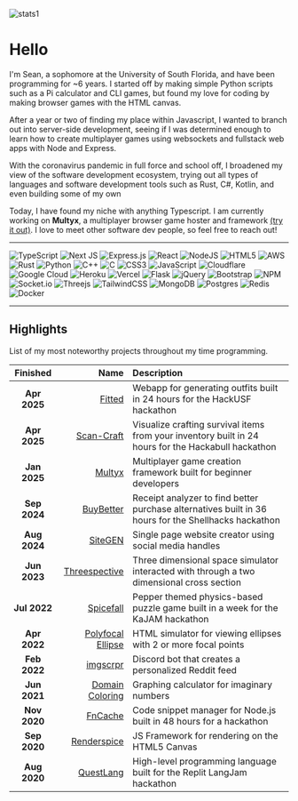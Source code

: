 ![stats1](https://github-profile-summary-cards.vercel.app/api/cards/profile-details?username=seanlnge&theme=tokyonight)

# Hello

I'm Sean, a sophomore at the University of South Florida, and have been programming for ~6 years. I started off by making simple Python scripts such as a Pi calculator and CLI games, but found my love for coding by making browser games with the HTML canvas.

After a year or two of finding my place within Javascript, I wanted to branch out into server-side development, seeing if I was determined enough to learn how to create multiplayer games using websockets and fullstack web apps with Node and Express.

With the coronavirus pandemic in full force and school off, I broadened my view of the software development ecosystem, trying out all types of languages and software development tools such as Rust, C#, Kotlin, and even building some of my own

Today, I have found my niche with anything Typescript. I am currently working on **Multyx**, a multiplayer browser game hoster and framework [(try it out)](https://www.npmjs.com/package/multyx). I love to meet other software dev people, so feel free to reach out!

***

![TypeScript](https://img.shields.io/badge/Typescript-%23007ACC.svg?style=flat&logo=typescript&logoColor=white) ![Next JS](https://img.shields.io/badge/Next-black?style=flat&logo=next.js&logoColor=white) ![Express.js](https://img.shields.io/badge/Express.js-%23404d59.svg?style=flat&logo=express&logoColor=%2361DAFB) ![React](https://img.shields.io/badge/React-%2320232a.svg?style=flat&logo=react&logoColor=%2361DAFB) ![NodeJS](https://img.shields.io/badge/Node.js-6DA55F?style=flat&logo=node.js&logoColor=white) ![HTML5](https://img.shields.io/badge/HTML5-%23E34F26.svg?style=flat&logo=html5&logoColor=white) ![AWS](https://img.shields.io/badge/AWS-%23FF9900.svg?style=flat&logo=cloudways&logoColor=white) ![Rust](https://img.shields.io/badge/Rust-%23000000.svg?style=flat&logo=rust&logoColor=white) ![Python](https://img.shields.io/badge/Python-3670A0?style=flat&logo=python&logoColor=ffdd54) ![C++](https://img.shields.io/badge/C++-%2300599C.svg?style=flat&logo=c%2B%2B&logoColor=white) ![C](https://img.shields.io/badge/C-%2300599C.svg?style=flat&logo=c&logoColor=white) ![CSS3](https://img.shields.io/badge/CSS3-%231572B6.svg?style=flat&logo=css&logoColor=white) ![JavaScript](https://img.shields.io/badge/Javascript-%23323330.svg?style=flat&logo=Javascript&logoColor=%23F7DF1E) ![Cloudflare](https://img.shields.io/badge/Cloudflare-F38020?style=flat&logo=Cloudflare&logoColor=white) ![Google Cloud](https://img.shields.io/badge/Google%20Cloud-%234285F4.svg?style=flat&logo=google-cloud&logoColor=white) ![Heroku](https://img.shields.io/badge/Heroku-%23430098.svg?style=flat&logo=heroku&logoColor=white) ![Vercel](https://img.shields.io/badge/Vercel-%23000000.svg?style=flat&logo=vercel&logoColor=white) ![Flask](https://img.shields.io/badge/Flask-%23000.svg?style=flat&logo=flask&logoColor=white) ![jQuery](https://img.shields.io/badge/jQuery-%230769AD.svg?style=flat&logo=jquery&logoColor=white) ![Bootstrap](https://img.shields.io/badge/Bootstrap-%23563D7C.svg?style=flat&logo=bootstrap&logoColor=white) ![NPM](https://img.shields.io/badge/NPM-%23000000.svg?style=flat&logo=npm&logoColor=white) ![Socket.io](https://img.shields.io/badge/Socket.io-black?style=flat&logo=socket.io&badgeColor=010101) ![Threejs](https://img.shields.io/badge/ThreeJS-black?style=flat&logo=three.js&logoColor=white) ![TailwindCSS](https://img.shields.io/badge/TailwindCSS-%2338B2AC.svg?style=flat&logo=tailwind-css&logoColor=white) ![MongoDB](https://img.shields.io/badge/MongoDB-%234ea94b.svg?style=flat&logo=mongodb&logoColor=white) ![Postgres](https://img.shields.io/badge/Postgres-%23316192.svg?style=flat&logo=Postgresql&logoColor=white) ![Redis](https://img.shields.io/badge/Redis-%23DD0031.svg?style=flat&logo=redis&logoColor=white) ![Docker](https://img.shields.io/badge/Docker-%230db7ed.svg?style=flat&logo=Docker&logoColor=white)

***

## Highlights

List of my most noteworthy projects throughout my time programming.

| Finished | Name | Description |
| :---: | ---: | :--- |
| **Apr 2025** | [Fitted](https://devpost.com/software/fitted-miwbzc) | Webapp for generating outfits built in 24 hours for the HackUSF hackathon |
| **Apr 2025** | [Scan-Craft](https://devpost.com/software/asdf-56o8ej) | Visualize crafting survival items from your inventory built in 24 hours for the Hackabull hackathon |
| **Jan 2025** | [Multyx](https://github.com/seanlnge/multyx) | Multiplayer game creation framework built for beginner developers |
| **Sep 2024** | [BuyBetter](https://github.com/seanlnge/buybetter) | Receipt analyzer to find better purchase alternatives built in 36 hours for the Shellhacks hackathon |
| **Aug 2024** | [SiteGEN](https://github.com/seanlnge/sitegen) | Single page website creator using social media handles |
| **Jun 2023** | [Threespective](https://replit.com/@seanlnge/Threespective) | Three dimensional space simulator interacted with through a two dimensional cross section |
| **Jul 2022** | [Spicefall](https://spicefall.replit.app/) | Pepper themed physics-based puzzle game built in a week for the KaJAM hackathon |
| **Apr 2022** | [Polyfocal Ellipse](https://github.com/seanlnge/Polyfocal-Ellipse) | HTML simulator for viewing ellipses with 2 or more focal points |
| **Feb 2022** | [imgscrpr](https://github.com/seanlnge/imgscrpr) | Discord bot that creates a personalized Reddit feed |
| **Jun 2021** | [Domain Coloring](https://replit.com/@seanlnge/Domain-Coloring) | Graphing calculator for imaginary numbers |
| **Nov 2020** | [FnCache](https://github.com/seanlnge/fncache) | Code snippet manager for Node.js built in 48 hours for a hackathon |
| **Sep 2020** | [Renderspice](https://renderspice-docs.replit.app/) | JS Framework for rendering on the HTML5 Canvas |
| **Aug 2020** | [QuestLang](https://github.com/QuestLang) | High-level programming language built for the Replit LangJam hackathon |
